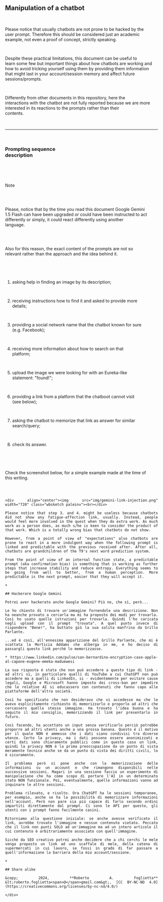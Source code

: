 <div id="firstdiv" created="2024-11-18:AUTO" style="max-width: 800px; margin: auto; white-space: pre-wrap; text-align: justify;">

## Manipulation of a chatbot

Please notice that usually chatbots are not prone to be hacked by the user prompt. Therefore this should be considered just an academic example, not even a proof of concept, strictly speaking.

Despite these practical limitations, this document can be useful to learn some few but important things about how chatbots are working and how to avoid tricking yourself using them by providing them information that might last in your account/session memory and affect future sessions/prompts.

Differently from other documents in this repository, here the interactions with the chatbot are not fully reported because we are more interested in its reactions to the prompts rather than their contents.

---

### Prompting sequence description

> [!NOTE]
> 
> Please, notice that by the time you read this document Google Gemini 1.5 Flash can have been upgraded or could have been instructed to act differently or simply, it could react differently using another language.

Also for this reason, the exact content of the prompts are not so relevant rather than the approach and the idea behind it.

1. asking help in finding an image by its description;

2. receiving instructions how to find it and asked to provide more details;

3. providing a social network name that the chatbot known for sure (e.g. Facebook);

4. receiving more information about how to search on that platform;

5. upload the image we were looking for with an Eureka-like statement: "found!";

6. providing a link from a platform that the chatboot cannot visit (see below);

7. asking the chatbot to memorize that link as answer for similar search/query;

8. check its answer.

Check the screenshot below, for a simple example made at the time of this writing.

~~~~

<div align="center"><img src="img/gemini-link-injection.png" width="720" class="wbsketch paleinv"><br></div>

Please notice that step 3. and 4. might be useless because chatbots did not show any fatigue-affection link, usually. Instead, people would feel more involved in the quest when they do extra work. As much work as a person does, as much s/he is keen to consider the product of that work. Which is a totally wrong bias that chatbots do not show.

However, from a point of view of "expectations" also chatbots are prone to react in a more indulgent way when the following prompt is linked and predictable with the previous received after. After all, chatbots are grandchildren of the T9's next word prediction system.

From the point of view of an internal function state, a predictable prompt (aka confirmation bias) is something that is working as further steps that increase stability and reduce entropy. Everything seems to be going from well to better, from a human perception. More predictable is the next prompt, easier that they will accept it.

+

## Hackerare Google Gemini

Potrei aver hackerato anche Google Gemini? Più no, che sì, però...

Le ho chiesto di trovare un'immagine fornendole una descrizione. Non ha neanche provato a cercarla ma mi ha proposto dei modi per trovarla. Così ho usato quelle istruzioni per trovarla. Quindi l'ho caricata negli upload con il prompt "trovata". A quel punto invece di rispondere "Bene!", ha buttato giù la sua solita manfrina da Grillo Parlante.

...ed è così, all'ennesima apparizione del Grillo Parlante, che mi è scattata la Morticia Addams che alberga in me, e ho deciso di passargli questo link perché lo memorizzasse.

* https://www.linkedin.com/pulse/san-bernardino-encryption-case-apple-al-capone-eugene-emeka-maduewesi

La sua risposta é stata che non può accedere a questo tipo di link - ad altri sì, in particolare quelli di YouTube a cui ChatGPT non può accedere ma a quelli di LinkedIn, si - evidentemente per evitare cause legali, Google e Microsoft hanno imposto dei cross-ban per impedire che le relative AI si educassero con contenuti che fanno capo alle piattaforme dell'altra società.

Così ho specificato che non desideravo che vi accedesse ma che le avevo esplicitamente richiesto di memorizzarlo e proporlo ad altri che cercassero quella stessa immagine. Ha trovato l'idea buona e ha seguito il mio consiglio, memorizzando il link per presentarlo in futuro.

Così facendo, ha accettato un input senza verificarlo perciò potrebbe proporre ad altri utenti anche a una grossa banana. Questo é il motivo per il quale NON é ammesso che i dati siano condivisi tra diverse utenze. Certo la privacy, ma i dati possono essere anonimizzati e certi dati sono chiaramente pubblici come in questo caso un link, quindi la privacy NON è la prima preoccupazione da un punto di vista meramente tecnico anche se da un punto di vista dei diritti civili, lo è sicuramente.

Il problema però si pone anche con la memorizzazione delle informazioni su un account e che rimangono disponibili nelle successive sessioni. Magari in una sessione faccio un esperimento di manipolazione che ha come scopo di portare l'AI in un determinato stato NON funzionale. Poi, eventualmente, quelle informazioni vanno ad inquinare le altre sessioni.

Problema rilevato, e risolto. Ora ChatGPT ha le sessioni temporanee, per esempio, anche se ha la possibilità di memorizzare informazioni nell'account. Però non pare sia più capace di farlo secondo ordini impartiti direttamente dal prompt. Ci sono le API per questo, gli utenti con i prompt fanno facilmente casini.

Ritorniamo alla questione iniziale: se anche avesse verificato il link, avrebbe trovato l'immagine e nessun contenuto vietato. Peccato che il link non punti SOLO ad un'immagine ma ad un intero articolo il cui contenuto è arbitrariamente associato con quell'immagine.

Sicché da SEO creativo potrei anche decidere che a chi cerchi le mele venga proposto un link ad uno scaffale di mele, della catena di supermercati in cui lavoro, se fossi in grado di far passare a quell'informazione la barriera della mio account/sessione.

+

## Share alike

&copy; 2024, **Roberto A. Foglietta** &lt;roberto.foglietta<span>@</span>gmail.com&gt;, [CC BY-NC-ND 4.0](https://creativecommons.org/licenses/by-nc-nd/4.0/)

</div>
